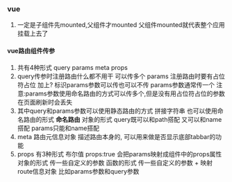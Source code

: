 ### vue
  1. 一定是子组件先mounted,父组件才mounted
    父组件mounted就代表整个应用挂载上去了
#### vue路由组件传参
  1. 共有4种形式 query params meta props
  2. query传参时注册路由什么都不用干 可以传多个
     params 注册路由时要有占位符占位 加上? 标识params参数可以传也可以不传 params参数通常传一个
     注意:params参数使用命名路由的方式可以传多个,但是没有用占位符占位的参数在页面刷新时会丢失
  3. 其中query和params参数可以使用静态路由的方式 拼接字符串 也可以使用命名路由的形式
     **命名路由**  对象的形式
      query既可以和path搭配 又可以和name搭配
      params只能和name搭配
  4. meta 路由元信息对象 描述路由本身的, 可以用来做是否显示底部tabbar的功能
  5. props 有3种形式
    布尔值 props:true 会把params映射成组件中的props属性
    对象的形式 传一些自定义的参数
    函数的形式 传一些自定义的参数 + 映射route信息对象 比如params参数和query参数
#### 
